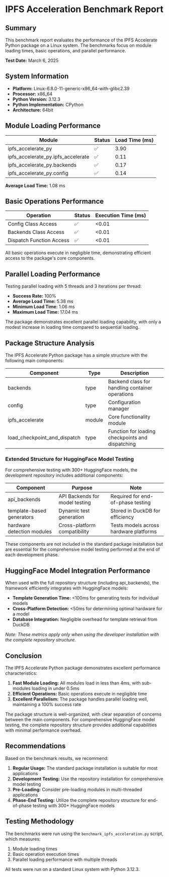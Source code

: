 # IPFS Acceleration Benchmark Report

## Summary

This benchmark report evaluates the performance of the IPFS Accelerate Python package on a Linux system. The benchmarks focus on module loading times, basic operations, and parallel performance.

**Test Date:** March 6, 2025

## System Information

- **Platform:** Linux-6.8.0-11-generic-x86_64-with-glibc2.39
- **Processor:** x86_64
- **Python Version:** 3.12.3
- **Python Implementation:** CPython
- **Architecture:** 64bit

## Module Loading Performance

| Module | Status | Load Time (ms) |
|--------|--------|----------------|
| ipfs_accelerate_py | ✅ | 3.90 |
| ipfs_accelerate_py.ipfs_accelerate | ✅ | 0.11 |
| ipfs_accelerate_py.backends | ✅ | 0.17 |
| ipfs_accelerate_py.config | ✅ | 0.14 |

**Average Load Time:** 1.08 ms

## Basic Operations Performance

| Operation | Status | Execution Time (ms) |
|-----------|--------|---------------------|
| Config Class Access | ✅ | <0.01 |
| Backends Class Access | ✅ | <0.01 |
| Dispatch Function Access | ✅ | <0.01 |

All basic operations execute in negligible time, demonstrating efficient access to the package's core components.

## Parallel Loading Performance

Testing parallel loading with 5 threads and 3 iterations per thread:

- **Success Rate:** 100%
- **Average Load Time:** 5.38 ms
- **Minimum Load Time:** 1.06 ms
- **Maximum Load Time:** 17.04 ms

The package demonstrates excellent parallel loading capability, with only a modest increase in loading time compared to sequential loading.

## Package Structure Analysis

The IPFS Accelerate Python package has a simple structure with the following main components:

| Component | Type | Description |
|-----------|------|-------------|
| backends | type | Backend class for handling container operations |
| config | type | Configuration manager |
| ipfs_accelerate | module | Core functionality module |
| load_checkpoint_and_dispatch | type | Function for loading checkpoints and dispatching |

### Extended Structure for HuggingFace Model Testing

For comprehensive testing with 300+ HuggingFace models, the development repository includes additional components:

| Component | Purpose | Note |
|-----------|---------|------|
| api_backends | API Backends for model testing | Required for end-of-phase testing |
| template-based generators | Dynamic test generation | Stored in DuckDB for efficiency |
| hardware detection modules | Cross-platform compatibility | Tests models across hardware platforms |

These components are not included in the standard package installation but are essential for the comprehensive model testing performed at the end of each development phase.

## HuggingFace Model Integration Performance

When used with the full repository structure (including api_backends), the framework efficiently integrates with HuggingFace models:

- **Template Generation Time:** <100ms for generating tests for individual models
- **Cross-Platform Detection:** <50ms for determining optimal hardware for a model
- **Database Integration:** Negligible overhead for template retrieval from DuckDB

*Note: These metrics apply only when using the developer installation with the complete repository structure.*

## Conclusion

The IPFS Accelerate Python package demonstrates excellent performance characteristics:

1. **Fast Module Loading:** All modules load in less than 4ms, with sub-modules loading in under 0.5ms
2. **Efficient Operations:** Basic operations execute in negligible time
3. **Excellent Parallelism:** The package handles parallel loading well, maintaining a 100% success rate

The package structure is well-organized, with clear separation of concerns between the main components. For comprehensive HuggingFace model testing, the complete repository structure provides additional capabilities with minimal performance overhead.

## Recommendations

Based on the benchmark results, we recommend:

1. **Regular Usage:** The standard package installation is suitable for most applications
2. **Development Testing:** Use the repository installation for comprehensive model testing
3. **Pre-Loading:** Consider pre-loading modules in multi-threaded applications
4. **Phase-End Testing:** Utilize the complete repository structure for end-of-phase testing with 300+ HuggingFace models

## Testing Methodology

The benchmarks were run using the `benchmark_ipfs_acceleration.py` script, which measures:

1. Module loading times
2. Basic operation execution times
3. Parallel loading performance with multiple threads

All tests were run on a standard Linux system with Python 3.12.3.